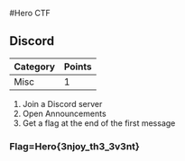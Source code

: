 #Hero CTF
## Discord

Category | Points 
--- | --- 
Misc | 1

1. Join a Discord server
2. Open Announcements
3. Get a flag at the end of the first message

### Flag=Hero{3njoy_th3_3v3nt}